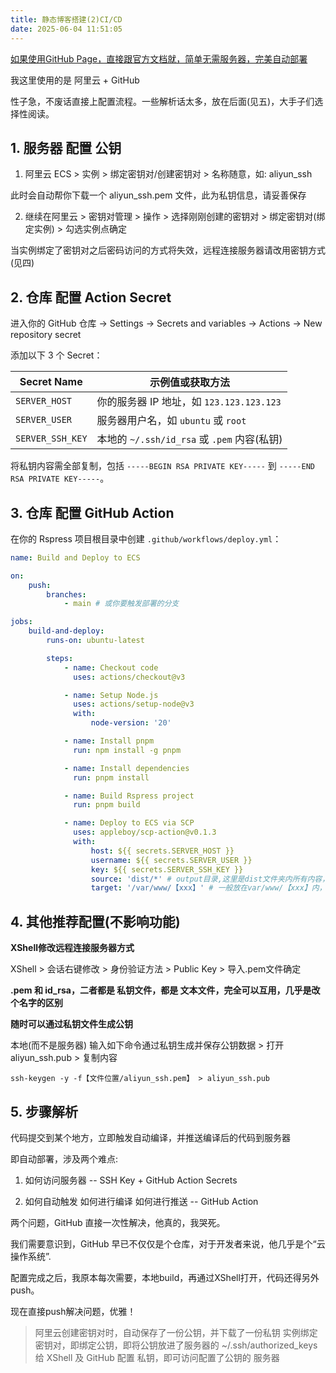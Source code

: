 ```yaml
---
title: 静态博客搭建(2)CI/CD
date: 2025-06-04 11:51:05
---
```


[如果使用GitHub Page，直接跟官方文档就，简单无需服务器，完美自动部署](https://rspress.dev/zh/guide/basic/deploy)

我这里使用的是 阿里云 + GitHub

性子急，不废话直接上配置流程。一些解析话太多，放在后面(见五)，大手子们选择性阅读。

## 1. 服务器 配置 公钥

1. 阿里云 ECS > 实例 > 绑定密钥对/创建密钥对 > 名称随意，如: aliyun_ssh

此时会自动帮你下载一个 aliyun_ssh.pem 文件，此为私钥信息，请妥善保存

2. 继续在阿里云 > 密钥对管理 > 操作 > 选择刚刚创建的密钥对 > 绑定密钥对(绑定实例) > 勾选实例点确定

当实例绑定了密钥对之后密码访问的方式将失效，远程连接服务器请改用密钥方式(见四)

## 2. 仓库 配置 Action Secret  

进入你的 GitHub 仓库 → Settings → Secrets and variables → Actions → New repository secret

添加以下 3 个 Secret：

| Secret Name      | 示例值或获取方法                            |
| ---------------- | ------------------------------------------- |
| `SERVER_HOST`    | 你的服务器 IP 地址，如 `123.123.123.123`    |
| `SERVER_USER`    | 服务器用户名，如 `ubuntu` 或 `root`         |
| `SERVER_SSH_KEY` | 本地的 `~/.ssh/id_rsa` 或 `.pem` 内容(私钥) |

将私钥内容需全部复制，包括 `-----BEGIN RSA PRIVATE KEY-----` 到 `-----END RSA PRIVATE KEY-----`。

## 3. 仓库 配置 GitHub Action

在你的 Rspress 项目根目录中创建 `.github/workflows/deploy.yml`：

```yaml
name: Build and Deploy to ECS

on:
    push:
        branches:
            - main # 或你要触发部署的分支

jobs:
    build-and-deploy:
        runs-on: ubuntu-latest

        steps:
            - name: Checkout code
              uses: actions/checkout@v3

            - name: Setup Node.js
              uses: actions/setup-node@v3
              with:
                  node-version: '20'

            - name: Install pnpm
              run: npm install -g pnpm

            - name: Install dependencies
              run: pnpm install

            - name: Build Rspress project
              run: pnpm build

            - name: Deploy to ECS via SCP
              uses: appleboy/scp-action@v0.1.3
              with:
                  host: ${{ secrets.SERVER_HOST }}
                  username: ${{ secrets.SERVER_USER }}
                  key: ${{ secrets.SERVER_SSH_KEY }}
                  source: 'dist/*' # output目录,这里是dist文件夹内所有内容，不含dist本身
                  target: '/var/www/【xxx】' # 一般放在var/www/【xxx】内，和nginx配置要一致

```

## 4. 其他推荐配置(不影响功能)

__XShell修改远程连接服务器方式__

XShell > 会话右键修改 > 身份验证方法 > Public Key > 导入.pem文件确定 

__.pem 和 id_rsa，二者都是 私钥文件，都是 文本文件，完全可以互用，几乎是改个名字的区别__

__随时可以通过私钥文件生成公钥__

本地(而不是服务器) 输入如下命令通过私钥生成并保存公钥数据 > 打开aliyun_ssh.pub > 复制内容

`ssh-keygen -y -f【文件位置/aliyun_ssh.pem】 > aliyun_ssh.pub`

## 5. 步骤解析

代码提交到某个地方，立即触发自动编译，并推送编译后的代码到服务器

即自动部署，涉及两个难点:

1. 如何访问服务器 -- SSH Key + GitHub Action Secrets

2. 如何自动触发 如何进行编译 如何进行推送 -- GitHub Action

两个问题，GitHub 直接一次性解决，他真的，我哭死。

我们需要意识到，GitHub 早已不仅仅是个仓库，对于开发者来说，他几乎是个“云操作系统”.

配置完成之后，我原本每次需要，本地build，再通过XShell打开，代码还得另外push。

现在直接push解决问题，优雅！

> 阿里云创建密钥对时，自动保存了一份公钥，并下载了一份私钥
> 实例绑定密钥对，即绑定公钥，即将公钥放进了服务器的 ~/.ssh/authorized_keys
> 给 XShell 及 GitHub 配置 私钥，即可访问配置了公钥的 服务器
